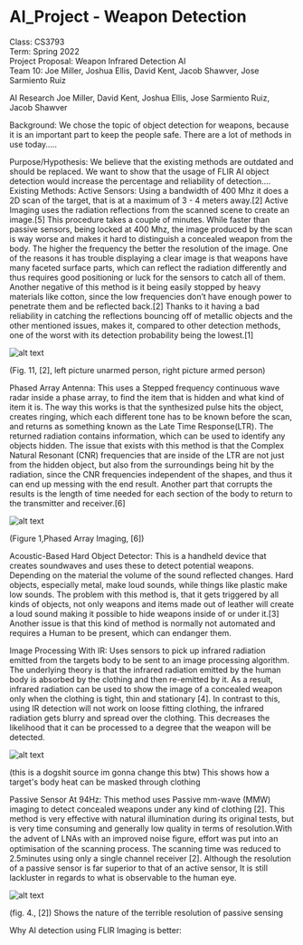 # AI_Project - Weapon Detection 
Class: CS3793  
Term: Spring 2022  
Project Proposal: Weapon Infrared Detection AI  
Team 10: Joe Miller, Joshua Ellis, David Kent, Jacob Shawver, Jose Sarmiento Ruiz  

AI Research
Joe Miller, David Kent, Joshua Ellis, Jose Sarmiento Ruiz, Jacob Shawver

Background:
We chose the topic of object detection for weapons, because it is an important part to keep the people safe. There are a lot of methods in use today…..

Purpose/Hypothesis:
We believe that the existing methods are outdated and should be replaced. We want to show that the usage of FLIR AI object detection would increase the percentage and reliability of detection….    
Existing Methods:
Active Sensors:
Using a bandwidth of 400 Mhz it does a 2D scan of the target, that is at a maximum of 3 - 4 meters away.[2] Active Imaging uses the radiation reflections from the scanned scene to create an image.[5] This procedure takes a couple of minutes. While faster than passive sensors, being locked at 400 Mhz, the image produced by the scan is way worse and makes it hard to distinguish a concealed weapon from the body. The higher the frequency the better the resolution of the image. One of the reasons it has trouble displaying a clear image is that weapons have many faceted surface parts, which can reflect the radiation differently and thus requires good positioning or luck for the sensors to catch all of them. Another negative of this method  is it being easily stopped by heavy materials like cotton, since the low frequencies don’t have enough power to penetrate them and be reflected back.[2] Thanks to it having a bad reliability in catching the reflections bouncing off of metallic objects and the other mentioned issues, makes it, compared to other detection methods, one of the worst with its detection probability being the lowest.[1]

![alt text](https://github.com/tr201/AI_Project/blob/main/GitHubImages/ActiveSensors.png)

(Fig. 11, [2], left picture unarmed person, right picture armed person)

Phased Array Antenna:
This uses a Stepped frequency continuous wave radar inside a phase array, to find the item that is hidden and what kind of item it is. The way this works is that the synthesized pulse hits the object, creates ringing, which each different tone has to be known before the scan, and returns as something known as the Late Time Response(LTR). The returned radiation contains  information, which can be used to identify any objects hidden. The issue that exists with this method is that the Complex Natural Resonant (CNR) frequencies that are inside of the LTR are not just from the hidden object, but also from the surroundings being hit by the radiation, since the CNR frequencies independent of the shapes, and thus it can end up messing with the end result. Another part that corrupts the results is the length of time needed for each section of the body to return to the transmitter and receiver.[6]

![alt text](https://github.com/tr201/AI_Project/blob/main/GitHubImages/PhasedArrayAntenna.png)


(Figure 1,Phased Array Imaging, [6])

Acoustic-Based Hard Object Detector:
This is a handheld device that creates soundwaves and uses these to detect potential weapons. Depending on the material the volume of the sound reflected changes. Hard objects, especially metal, make loud sounds, while things like plastic make low sounds. The problem with this method is, that it gets triggered by all kinds of objects, not only weapons and items made out of leather will create a loud sound making it possible to hide weapons inside of or under it.[3] Another issue is that this kind of method is normally not automated and requires a Human to be present, which can endanger them.


Image Processing With IR:
Uses sensors to pick up infrared radiation emitted from the targets
body to be sent to an image processing algorithm. The underlying theory is that the infrared radiation emitted by the human body is absorbed by the clothing and then re-emitted by it. As a result, infrared radiation can be used to show the image of a concealed weapon only when the clothing is tight, thin and stationary [4]. In contrast to this, using IR detection will not work on loose fitting clothing, the infrared radiation gets blurry and spread over the clothing. This decreases the likelihood that it can be processed to a degree that the weapon will be detected.

![alt text](https://github.com/tr201/AI_Project/blob/main/GitHubImages/ImageProcessingWithIR.png)

(this is a dogshit source im gonna change this btw)
This shows how a target's body heat can be masked through clothing

Passive Sensor At 94Hz:
This method uses Passive mm-wave (MMW) imaging to detect concealed weapons under any kind of clothing [2]. This method is very effective with natural illumination during its original tests, but is very time consuming and generally low quality in terms of resolution.With the advent of LNAs with an improved noise ﬁgure, effort was put into an optimisation of the scanning process. The scanning time was reduced to 2.5minutes using only a single channel receiver [2]. Although the resolution of a passive sensor is far superior to that of an active sensor, It is still lackluster in regards to what is observable to the human eye.

![alt text](https://github.com/tr201/AI_Project/blob/main/GitHubImages/PassiveSensorAt94HZ.png)

(fig. 4., [2])
Shows the nature of the terrible resolution of passive sensing


Why AI detection using FLIR Imaging is better:
